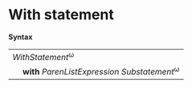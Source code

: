 # With statement

**Syntax**

<table>
    <tr>
        <td colspan="2"><i>WithStatement</i><sup>ω</sup></td>
    </tr>
    <tr>
        <td>&nbsp;</td><td><b>with</b> <i>ParenListExpression</i> <i>Substatement</i><sup>ω</sup></td>
    </tr>
</table>